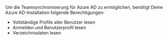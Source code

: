 Um die Teamsynchronisierung für Azure AD zu ermöglichen, benötigt Deine Azure AD-Installation folgende Berechtigungen:
- Vollständige Profile aller Benutzer lesen
- Anmelden und Benutzerprofil lesen
- Verzeichnisdaten lesen
